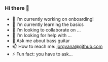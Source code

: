 ### Hi there 👋


- 🔭 I’m currently working on onboarding!
- 🌱 I’m currently learning the basics
- 👯 I’m looking to collaborate on ...
- 🤔 I’m looking for help with ...
- 💬 Ask me about bass guitar
- 📫 How to reach me: jorgvana@github.com
- ⚡ Fun fact: you have to ask...

